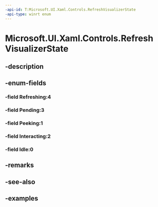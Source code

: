 ```yaml
---
-api-id: T:Microsoft.UI.Xaml.Controls.RefreshVisualizerState
-api-type: winrt enum
---
```


<!-- Enumeration syntax.
public enum RefreshVisualizerState : int 
-->

# Microsoft.UI.Xaml.Controls.RefreshVisualizerState

## -description

## -enum-fields
### -field Refreshing:4

### -field Pending:3

### -field Peeking:1

### -field Interacting:2

### -field Idle:0

## -remarks

## -see-also

## -examples

